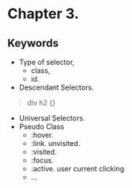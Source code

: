 Chapter 3.
===

Keywords
---

* Type of selector,
	* class, 
	* id.
* Descendant Selectors.
> div h2 {}
* Universal Selectors.
* Pseudo Class
	* :hover. 
	* :link. unvisited.
	* :visited.
	* :focus. 
	* :active. user current clicking
	* ...